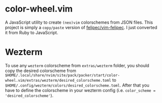 # color-wheel.vim

A JavaScript utility to create `(neo)vim` colorschemes from JSON files. This project is simply a `copy/paste` version of [felipec/vim-felipec](https://github.com/felipec/vim-felipec). I just converted it from Ruby to JavaScript.

# Wezterm

To use any `wezterm` colorscheme from `extras/wezterm` folder, you should copy the desired colorscheme from `$HOME/.local/share/nvim/site/pack/packer/start/color-wheel.vim/extras/wezterm/desired_colorscheme.toml` to `$HOME/.config/wezterm/colors/desired_colorscheme.toml`. After that you have to define the colorscheme in your wezterm config (i.e. `color_scheme = 'desired_colorscheme'`).
